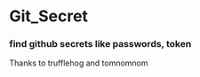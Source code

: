 # Git_Secret

### find github secrets like passwords, token 








Thanks to trufflehog and  tomnomnom
